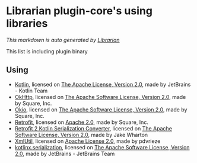 # Librarian plugin-core's using libraries
*This markdown is auto generated by [Librarian](https://github.com/MeilCli/Librarian)*

This list is including plugin binary

## Using
- [Kotlin](https://kotlinlang.org/), licensed on [The Apache License, Version 2.0](http://www.apache.org/licenses/LICENSE-2.0.txt), made by JetBrains - Kotlin Team
- [OkHttp](https://square.github.io/okhttp/), licensed on [The Apache Software License, Version 2.0](http://www.apache.org/licenses/LICENSE-2.0.txt), made by Square, Inc.
- [Okio](https://github.com/square/okio/), licensed on [The Apache Software License, Version 2.0](http://www.apache.org/licenses/LICENSE-2.0.txt), made by Square, Inc.
- [Retrofit](https://github.com/square/retrofit/), licensed on [Apache 2.0](https://www.apache.org/licenses/LICENSE-2.0.txt), made by Square, Inc.
- [Retrofit 2 Kotlin Serialization Converter](https://github.com/JakeWharton/retrofit2-kotlinx-serialization-converter/), licensed on [The Apache Software License, Version 2.0](http://www.apache.org/licenses/LICENSE-2.0.txt), made by Jake Wharton
- [XmlUtil](https://github.com/pdvrieze/xmlutil), licensed on [Apache License 2.0](https://github.com/pdvrieze/xmlutil/blob/master/COPYING), made by pdvrieze
- [kotlinx.serialization](https://github.com/Kotlin/kotlinx.serialization), licensed on [The Apache Software License, Version 2.0](http://www.apache.org/licenses/LICENSE-2.0.txt), made by JetBrains - JetBrains Team
